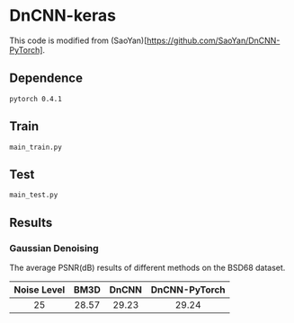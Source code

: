 # DnCNN-keras     

This code is modified from (SaoYan)[https://github.com/SaoYan/DnCNN-PyTorch].

## Dependence
```
pytorch 0.4.1
```

## Train
```
main_train.py
```

## Test

```
main_test.py
```

## Results

### Gaussian Denoising

The average PSNR(dB) results of different methods on the BSD68 dataset.

|  Noise Level | BM3D | DnCNN | DnCNN-PyTorch |
|:-------:|:-------:|:-------:|:-------:|
| 25  |  28.57 | 29.23 | 29.24  |







